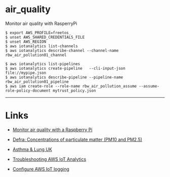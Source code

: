 # air_quality
Monitor air quality with RasperryPi


    $ export AWS_PROFILE=freetos_
    $ unset AWS_SHARED_CREDENTIALS_FILE
    $ unset AWS_REGION
    $ aws iotanalytics list-channels
    $ aws iotanalytics describe-channel --channel-name rbw_air_pollution01_channel

    $ aws iotanalytics list-pipelines
    $ aws iotanalytics create-pipeline   --cli-input-json file://mypipe.json
    $ aws iotanalytics describe-pipeline --pipeline-name rbw_air_pollution01_pipeline
    $ aws iam create-role --role-name rbw_air_pollution_assume --assume-role-policy-document mytrust_policy.json
    
  ---

# Links
* [Monitor air quality with a Raspberry Pi](https://www.raspberrypi.com/news/monitor-air-quality-with-a-raspberry-pi/)
* [Defra: Concentrations of particulate matter (PM10 and PM2.5)](https://www.gov.uk/government/statistics/air-quality-statistics/concentrations-of-particulate-matter-pm10-and-pm25)
* [Asthma &amp; Lung UK](https://www.blf.org.uk/taskforce/data-tracker/air-quality/pm25)

* [Troubleshooting AWS IoT Analytics](https://docs.aws.amazon.com/iotanalytics/latest/userguide/troubleshoot.html#pipeline-no-data)
* [Configure AWS IoT logging](https://docs.aws.amazon.com/iot/latest/developerguide/configure-logging.html#fine-logging-cli)

